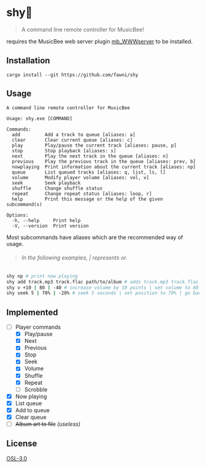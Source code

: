 # shy🍂

> A command line remote controller for MusicBee!

requires the MusicBee web server plugin [mb_WWWserver](https://github.com/fawni/mb_WWWserver) to be installed.

## Installation

```
cargo install --git https://github.com/fawni/shy
```

## Usage

```
A command line remote controller for MusicBee

Usage: shy.exe [COMMAND]

Commands:
  add         Add a track to queue [aliases: a]
  clear       Clear current queue [aliases: c]
  play        Play/pause the current track [aliases: pause, p]
  stop        Stop playback [aliases: s]
  next        Play the next track in the queue [aliases: n]
  previous    Play the previous track in the queue [aliases: prev, b]
  nowplaying  Print information about the current track [aliases: np]
  queue       List queued tracks [aliases: q, list, ls, l]
  volume      Modify player volume [aliases: vol, v]
  seek        Seek playback
  shuffle     Change shuffle status
  repeat      Change repeat status [aliases: loop, r]
  help        Print this message or the help of the given subcommand(s)

Options:
  -h, --help     Print help
  -V, --version  Print version
```

Most subcommands have aliases which are the recommended way of usage.

> ###### In the following examples, | represents or.

```sh
shy np # print now playing
shy add track.mp3 track.flac path/to/album # adds track.mp3 track.flac and valid audio files in album directory to queue
shy v +10 | 80 | -40 # increase volume by 10 points | set volume to 80 | decrease volume by 40
shy seek 5 | 70% | -20% # seek 5 seconds | set position to 70% | go back 20%
```

## Implemented

- [ ] Player commands
  - [x] Play/pause
  - [x] Next
  - [x] Previous
  - [x] Stop
  - [x] Seek
  - [x] Volume
  - [x] Shuffle
  - [x] Repeat
  - [ ] Scrobble
- [x] Now playing
- [x] List queue
- [x] Add to queue
- [x] Clear queue
- [ ] ~~Album art to file~~ _(useless)_

## License

[OSL-3.0](LICENSE)

